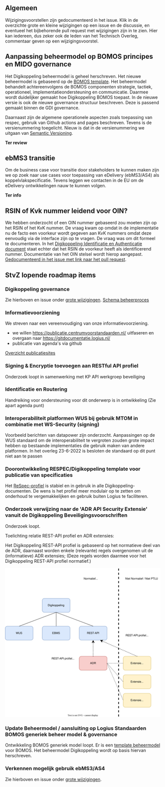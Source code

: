 ## Algemeen

Wijzigingsvoorstellen zijn gedocumenteerd in het issue. Klik in de overzichte grote en kleine wijzigingen op een issue en de discussie, en eventueel het bijbehorende pull request met wijzigingen zijn in te zien. Hier kan iedereen, dus zeker ook de leden van het Technisch Overleg, commentaar geven op een wijzigingsvoorstel.

## Aanpassing beheermodel op BOMOS principes en MIDO governance

Het Digikoppeling beheermodel is geheel herschreven. Het nieuwe beheermodel is gebaseerd op de [BOMOS template](https://github.com/Logius-standaarden/BOMOS-voorbeeld-beheermodel). Het beheermodel behandelt achtereenvolgens de BOMOS componenten strategie, tactiek, operationeel, implementatieondersteuning en communicatie. Daarmee wordt duidelijker gemaakt hoe Digikoppeling BOMOS toepast. In de nieuwe versie is ook de nieuwe governance structuur beschreven. Deze is passend gemaakt binnen de GDI governance.

Daarnaast zijn de algemene operationele aspecten zoals toepassing van respec, gebruik van Github actions and pages beschreven. Tevens is de versienummering toegelicht. Nieuw is dat in de versienummering we uitgaan van [Semantic Versioning](https://semver.org/).

__Ter review__

## ebMS3 transitie

Om de business case voor transitie door stakeholders te kunnen maken zijn we op zoek naar use cases voor toepassing van eDelivery (ebMS3/AS4) als koppelvlakspecificatie. Tevens leggen we contacten in de EU om de eDelivery ontwikkelingen nauw te kunnen volgen.

__Ter info__

## RSIN of Kvk nummer leidend voor OIN?

We hebben onderzocht of een OIN nummer gebaseerd zou moeten zijn op het RSIN of het KvK nummer. De vraag kwam op omdat in de implementatie nu de facto een voorkeur wordt gegeven aan KvK nummers omdat deze eenvoudig via de interface zijn op te vragen. De vraag was om dit formeel te documenteren. In het [Digikoppeling Identificatie en Authenticatie document](https://github.com/Logius-standaarden/Digikoppeling-Identificatie-en-Authenticatie) staat echter dat het RSIN de voorkeur heeft als identificerend nummer. Documentatie van het OIN stelsel wordt hierop aangepast. [Gedocumenteerd in het issue met link naar het pull request](https://github.com/Logius-standaarden/OIN-Stelsel/issues/5). 

## StvZ lopende roadmap items

### Digikoppeling governance

Zie hierboven en issue onder [grote wijzigingen](#Grote-wijzigingen). [Schema beheerproces](media/Beheerproces.svg)

### Informatievoorziening

We streven naar een vereenvoudiging van onze informatievoorziening.
* we willen https://publicatie.centrumvoorstandaarden.nl/ uitfaseren en overgaan naar https://gitdocumentatie.logius.nl/
* publicatie van agenda's via github

[Overzicht publicatiesites](media/Publicatie.png)

### Signing & Encryptie toevoegen aan RESTful API profiel

Onderzoek loopt in samenwerking met KP API werkgroep beveiliging

### Identificatie en Routering

Handreiking voor ondersteuning voor dit onderwerp is in ontwikkeling
(Zie apart agenda punt)

### Interoperabiliteit platformen WUS bij gebruik MTOM in combinatie met WS-Security (signing)

Voorbeeld berichten van datapower zijn onderzocht. Aanpassingen op de WUS standaard om de interoperabiliteit te vergroten zouden grote impact hebben op bestaande implementaties die gebruik maken van andere platformen. In het overleg 23-6-2022 is besloten de standaard op dit punt niet aan te passen

### Doorontwikkeling RESPEC/Digikoppeling template voor publicatie van specificaties

Het [ReSpec-profiel](https://github.com/Logius-standaarden/respec) is stabiel en in gebruik in alle Digikoppeling-documenten. De wens is het profiel meer modulair op te zetten om onderhoud te vergemakkelijken en gebruik buiten Logius te faciliteren.

### Onderzoek verwijzing naar de 'ADR API Security Extensie' vanuit de Digikoppeling Beveiligingsvoorschriften		 	 	 	 

Onderzoek loopt.

Toelichting relatie REST-API profiel en ADR extensies:

Het Digikoppeling REST-API profiel is gebaseerd op het normatieve deel van de ADR, daarnaast worden enkele (relevante) regels overgenomen uit de (informatieve) ADR extensies;
(Deze regels worden daarmee voor het Digikoppeling REST-API profiel normatief.)

![DK](media/Digikoppeling%20gebaseerd%20op%20ADR.drawio.svg)

### Update Beheermodel / aansluiting op Logius Standaarden BOMOS generiek beheer model & governance	 	 	 	 	 

Ontwikkeling BOMOS generiek model loopt. Er is een [template beheermodel](https://github.com/Logius-standaarden/BOMOS-voorbeeld-beheermodel) voor BOMOS. Het beheermodel Digikoppeling wordt op basis hiervan herschreven.

### Verkennen mogelijk gebruik ebMS3/AS4

Zie hierboven en issue onder [grote wijzigingen](#Grote-wijzigingen).
